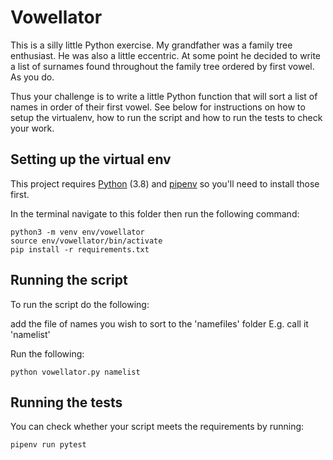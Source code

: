 Vowellator
==========

This is a silly little Python exercise. My grandfather was a family tree
enthusiast. He was also a little eccentric. At some point he decided to
write a list of surnames found throughout the family tree ordered by
first vowel. As you do.

Thus your challenge is to write a little Python function that will sort
a list of names in order of their first vowel. See below for
instructions on how to setup the virtualenv, how to run the script and
how to run the tests to check your work.

Setting up the virtual env
--------------------------

This project requires [Python](https://www.python.org/) (3.8) and [pipenv](https://pipenv.pypa.io/en/latest/)
so you'll need to install those first.

In the terminal navigate to this folder then run the following command:

    python3 -m venv env/vowellator
    source env/vowellator/bin/activate
    pip install -r requirements.txt

Running the script
------------------

To run the script do the following:

add the file of names you wish to sort to the 'namefiles' folder
E.g. call it 'namelist'

Run the following:

    python vowellator.py namelist

Running the tests
-----------------

You can check whether your script meets the requirements by running:

    pipenv run pytest
